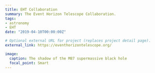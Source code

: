 ```yaml
---
title: EHT Collaboration
summary: The Event Horizon Telescope Collaboration.
tags:
- astronomy
- EHT
date: "2019-04-10T00:00:00Z"

# Optional external URL for project (replaces project detail page).
external_link: https://eventhorizontelescope.org/

image:
  caption: The shadow of the M87 supermassive black hole
  focal_point: Smart
---
```

